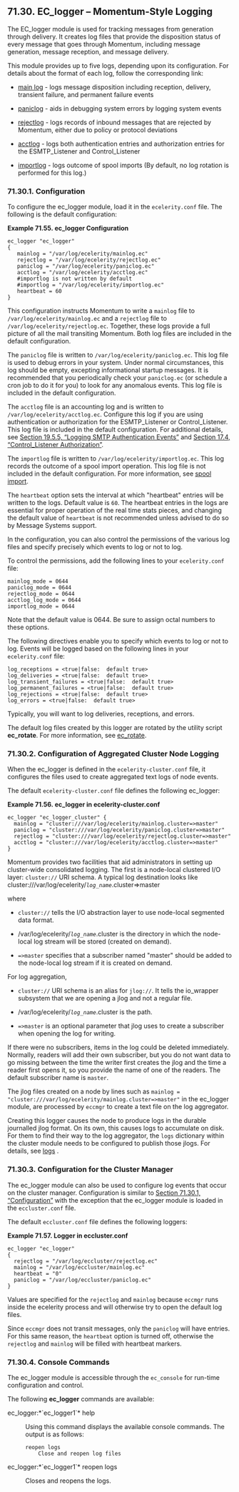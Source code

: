 ## 71.30. EC_logger – Momentum-Style Logging

<a class="indexterm" name="idp21571376"></a>

The EC_logger module is used for tracking messages from generation through delivery. It creates log files that provide the disposition status of every message that goes through Momentum, including message generation, message reception, and message delivery.

This module provides up to five logs, depending upon its configuration. For details about the format of each log, follow the corresponding link:

*   [main log](log_formats.mainlog.php "35.7. mainlog") - logs message disposition including reception, delivery, transient failure, and permanent failure events

*   [paniclog](log_formats.paniclog.php "35.8. paniclog") - aids in debugging system errors by logging system events

*   [rejectlog](log_formats.rejectlog.php "35.9. rejectlog") - logs records of inbound messages that are rejected by Momentum, either due to policy or protocol deviations

*   [acctlog](log_formats.php#log_formats.acctlog "35.1. acctlog") - logs both authentication entries and authorization entries for the ESMTP_Listener and Control_Listener

*   [importlog](log_formats.importlog.php "35.6. importlog") - logs outcome of spool imports (By default, no log rotation is performed for this log.)

### 71.30.1. Configuration

To configure the ec_logger module, load it in the `ecelerity.conf` file. The following is the default configuration:

<a name="modules.ec_logger.node.example"></a>

**Example 71.55. ec_logger Configuration**

```
ec_logger "ec_logger"
{
   mainlog = "/var/log/ecelerity/mainlog.ec"
   rejectlog = "/var/log/ecelerity/rejectlog.ec"
   paniclog = "/var/log/ecelerity/paniclog.ec"
   acctlog = "/var/log/ecelerity/acctlog.ec"
   #importlog is not written by default
   #importlog = "/var/log/ecelerity/importlog.ec"
   heartbeat = 60
}
```

This configuration instructs Momentum to write a `mainlog` file to `/var/log/ecelerity/mainlog.ec` and a `rejectlog` file to `/var/log/ecelerity/rejectlog.ec`. Together, these logs provide a full picture of all the mail transiting Momentum. Both log files are included in the default configuration.

The `paniclog` file is written to `/var/log/ecelerity/paniclog.ec`. This log file is used to debug errors in your system. Under normal circumstances, this log should be empty, excepting informational startup messages. It is recommended that you periodically check your `paniclog.ec` (or schedule a cron job to do it for you) to look for any anomalous events. This log file is included in the default configuration.

The `acctlog` file is an accounting log and is written to `/var/log/ecelerity/acctlog.ec`. Configure this log if you are using authentication or authorization for the ESMTP_Listener or Control_Listener. This log file is included in the default configuration. For additional details, see [Section 19.5.5, “Logging SMTP Authentication Events”](inbound_smtp.php#inbound_smtp.logging.auth "19.5.5. Logging SMTP Authentication Events") and [Section 17.4, “Control_Listener Authorization”](control_authz.php "17.4. Control_Listener Authorization").

The `importlog` file is written to `/var/log/ecelerity/importlog.ec`. This log records the outcome of a spool import operation. This log file is not included in the default configuration. For more information, see [spool import](console_commands.spool_import.php "spool import").

The `heartbeat` option sets the interval at which "heartbeat" entries will be written to the logs. Default value is `60`. The heartbeat entries in the logs are essential for proper operation of the real time stats pieces, and changing the default value of `heartbeat` is not recommended unless advised to do so by Message Systems support.

In the configuration, you can also control the permissions of the various log files and specify precisely which events to log or not to log.

To control the permissions, add the following lines to your `ecelerity.conf` file:

```
mainlog_mode = 0644
paniclog_mode = 0644
rejectlog_mode = 0644
acctlog_log_mode = 0644
importlog_mode = 0644
```

Note that the default value is 0644\. Be sure to assign octal numbers to these options.

The following directives enable you to specify which events to log or not to log. Events will be logged based on the following lines in your `ecelerity.conf` file:

```
log_receptions = <true|false:  default true>
log_deliveries = <true|false:  default true>
log_transient_failures = <true|false:  default true>
log_permanent_failures = <true|false:  default true>
log_rejections = <true|false:  default true>
log_errors = <true|false:  default true>
```

Typically, you will want to log deliveries, receptions, and errors.

The default log files created by this logger are rotated by the utility script **ec_rotate**. For more information, see [ec_rotate](executable.ec_rotate.php "ec_rotate").

### 71.30.2. Configuration of Aggregated Cluster Node Logging

When the ec_logger is defined in the `ecelerity-cluster.conf` file, it configures the files used to create aggregated text logs of node events.

The default `ecelerity-cluster.conf` file defines the following ec_logger:

<a name="modules.ec_logger.cluster.example"></a>

**Example 71.56. ec_logger in ecelerity-cluster.conf**

```
ec_logger "ec_logger_cluster" {
  mainlog = "cluster:///var/log/ecelerity/mainlog.cluster=>master"
  paniclog = "cluster:///var/log/ecelerity/paniclog.cluster=>master"
  rejectlog = "cluster:///var/log/ecelerity/rejectlog.cluster=>master"
  acctlog = "cluster:///var/log/ecelerity/acctlog.cluster=>master"
}
```

Momentum provides two facilities that aid administrators in setting up cluster-wide consolidated logging. The first is a node-local clustered I/O layer: `cluster://` URI schema. A typical log destination looks like cluster:///var/log/ecelerity/*`log_name`*.cluster=>master

where

*   `cluster://` tells the I/O abstraction layer to use node-local segmented data format.

*   /var/log/ecelerity/*`log_name`*.cluster is the directory in which the node-local log stream will be stored (created on demand).

*   `=>master` specifies that a subscriber named "master" should be added to the node-local log stream if it is created on demand.

For log aggregation,

*   `cluster://` URI schema is an alias for `jlog://`. It tells the io_wrapper subsystem that we are opening a jlog and not a regular file.

*   /var/log/ecelerity/*`log_name`*.cluster is the path.

*   `=>master` is an optional parameter that jlog uses to create a subscriber when opening the log for writing.

If there were no subscribers, items in the log could be deleted immediately. Normally, readers will add their own subscriber, but you do not want data to go missing between the time the writer first creates the jlog and the time a reader first opens it, so you provide the name of one of the readers. The default subscriber name is `master`.

The jlog files created on a node by lines such as `mainlog = "cluster:///var/log/ecelerity/mainlog.cluster=>master"` in the ec_logger module, are processed by `eccmgr` to create a text file on the log aggregator.

Creating this logger causes the node to produce logs in the durable journalled jlog format. On its own, this causes logs to accumulate on disk. For them to find their way to the log aggregator, the `logs` dictionary within the cluster module needs to be configured to publish those jlogs. For details, see [logs](modules.cluster.php#option.logs.dictionary) .

### 71.30.3. Configuration for the Cluster Manager

The ec_logger module can also be used to configure log events that occur on the cluster manager. Configuration is similar to [Section 71.30.1, “Configuration”](modules.ec_logger.php#modules.ec_logger.node "71.30.1. Configuration") with the exception that the ec_logger module is loaded in the `eccluster.conf` file.

The default `eccluster.conf` file defines the following loggers:

<a name="modules.ec_logger.eccmgr.example"></a>

**Example 71.57. Logger in eccluster.conf**

```
ec_logger "ec_logger"
{
  rejectlog = "/var/log/eccluster/rejectlog.ec"
  mainlog = "/var/log/eccluster/mainlog.ec"
  heartbeat = "0"
  paniclog = "/var/log/eccluster/paniclog.ec"
}
```

Values are specified for the `rejectlog` and `mainlog` because `eccmgr` runs inside the ecelerity process and will otherwise try to open the default log files.

Since `eccmgr` does not transit messages, only the `paniclog` will have entries. For this same reason, the `heartbeat` option is turned off, otherwise the `rejectlog` and `mainlog` will be filled with heartbeat markers.

### 71.30.4. Console Commands

The ec_logger module is accessible through the `ec_console` for run-time configuration and control.

The following **ec_logger** commands are available:

<dl class="variablelist">

<dt>ec_logger:*`ec_logger1`* help</dt>

<dd>

Using this command displays the available console commands. The output is as follows:

```
reopen logs
	Close and reopen log files
```
</dd>

<dt>ec_logger:*`ec_logger1`* reopen logs</dt>

<dd>

Closes and reopens the logs.

</dd>

</dl>
